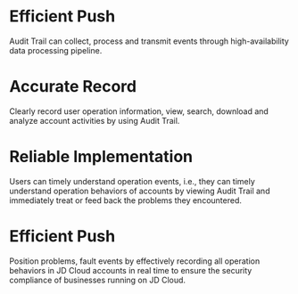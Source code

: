 # Efficient Push

Audit Trail can collect, process and transmit events through high-availability data processing pipeline.
# Accurate Record

Clearly record user operation information, view, search, download and analyze account activities by using Audit Trail.
# Reliable Implementation

Users can timely understand operation events, i.e., they can timely understand operation behaviors of accounts by viewing Audit Trail and immediately treat or feed back the problems they encountered.
# Efficient Push

Position problems, fault events by effectively recording all operation behaviors in JD Cloud accounts in real time to ensure the security compliance of businesses running on JD Cloud.
